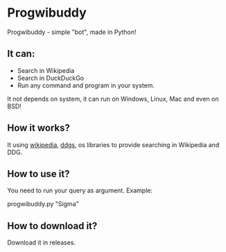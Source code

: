 # Progwibuddy

Progwibuddy - simple "bot", made in Python!

## It can:
- Search in Wikipedia
- Search in DuckDuckGo
- Run any command and program in your system.

It not depends on system, it can run on Windows, Linux, Mac and even on BSD!

## How it works?

It using [wikipedia](https://pypi.org/project/wikipedia), [ddgs](https://pypi.org/project/ddgs), os libraries to provide searching in Wikipedia and DDG.

## How to use it?

You need to run your query as argument.
Example:

progwibuddy.py "Sigma"

## How to download it?

Download it in releases.
